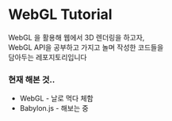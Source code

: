 # WebGL Tutorial

WebGL 을 활용해 웹에서 3D 렌더링을 하고자, \
WebGL API을 공부하고 가지고 놀며 작성한 코드들을 \
담아두는 레포지토리입니다

### 현재 해본 것..

- WebGL - 날로 먹다 체함
- Babylon.js - 해보는 중
